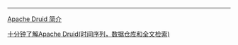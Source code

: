 

---

[Apache Druid 简介](https://zhuanlan.zhihu.com/p/82038648)

[十分钟了解Apache Druid(时间序列，数据仓库和全文检索)](https://segmentfault.com/a/1190000021931366)

